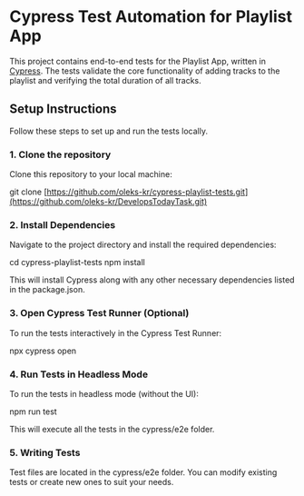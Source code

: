 # Cypress Test Automation for Playlist App

This project contains end-to-end tests for the Playlist App, written in [Cypress](https://www.cypress.io/). The tests validate the core functionality of adding tracks to the playlist and verifying the total duration of all tracks.

## Setup Instructions

Follow these steps to set up and run the tests locally.

### 1. Clone the repository

Clone this repository to your local machine:

git clone [https://github.com/oleks-kr/cypress-playlist-tests.git](https://github.com/oleks-kr/DevelopsTodayTask.git)

### 2. Install Dependencies
Navigate to the project directory and install the required dependencies:

cd cypress-playlist-tests
npm install

This will install Cypress along with any other necessary dependencies listed in the package.json.

### 3. Open Cypress Test Runner (Optional)
To run the tests interactively in the Cypress Test Runner:

npx cypress open

### 4. Run Tests in Headless Mode
To run the tests in headless mode (without the UI):

npm run test

This will execute all the tests in the cypress/e2e folder.

### 5. Writing Tests
Test files are located in the cypress/e2e folder. You can modify existing tests or create new ones to suit your needs.
